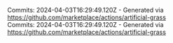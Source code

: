 Commits: 2024-04-03T16:29:49.120Z - Generated via https://github.com/marketplace/actions/artificial-grass
<br>
Commits: 2024-04-03T16:29:49.120Z - Generated via https://github.com/marketplace/actions/artificial-grass
<br>
